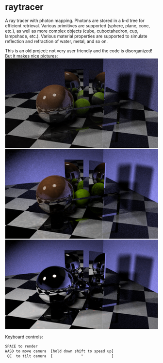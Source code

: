 # raytracer
A ray tracer with photon mapping. Photons are stored in a k-d tree for efficient retrieval. Various primitives are supported (sphere, plane, cone, etc.), as well as more complex objects (cube, cuboctahedron, cup, lampshade, etc.). Various material properties are supported to simulate reflection and refraction of water, metal, and so on.

This is an old project: not very user friendly and the code is disorganized! But it makes nice pictures:
![Image of raytraced scene](https://github.com/TheophileMot/raytracer/blob/master/ray.png)
![Image of raytraced scene](https://github.com/TheophileMot/raytracer/blob/master/ray2.png)
![Image of raytraced scene](https://github.com/TheophileMot/raytracer/blob/master/ray3.png)

Keyboard controls:

```
SPACE to render
WASD to move camera  [hold down shift to speed up]
 QE  to tilt camera  [             "             ]
```
